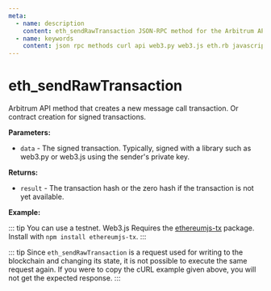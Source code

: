 ```yaml
---
meta:
  - name: description
    content: eth_sendRawTransaction JSON-RPC method for the Arbitrum API available with examples in web3.js, web3.py, eth.rb, and cURL.
  - name: keywords
    content: json rpc methods curl api web3.py web3.js eth.rb javascript python ruby Arbitrum 
---
```


# eth_sendRawTransaction

Arbitrum API method that creates a new message call transaction. Or contract creation for signed transactions. 

**Parameters:**  

* `data` - The signed transaction. Typically, signed with a library such as web3.py or web3.js using the sender's private key.

**Returns:** 

* `result` - The transaction hash or the zero hash if the transaction is not yet available.

**Example:**

::: tip
You can use a testnet.
Web3.js Requires the [ethereumjs-tx](https://github.com/ethereumjs/ethereumjs-monorepo) package. 
Install with `npm install ethereumjs-tx`.
:::

<CodeSwitcher :languages="{js:'web3.js', py:'web3.py', rb:'eth.rb', cr:'cURL'}">
<template v-slot:js>

``` js
const Web3 = require("web3");

const Tx = require("ethereumjs-tx").Transaction;
const Common = require("ethereumjs-common").default;

// Connect to the node
const node_url = "CHAINSTACK_NODE_URL";
const web3 = new Web3(node_url);

// Logic of this code:
    // Set the addresses and private key to sign the transaction
    // Build transaction 
    // Sign and send the transaction 

// Addresses and private key
const sender = "SENDER_ADDRESS";
const receiver = "RECEIVER_ADDRESS";
const private_key = Buffer.from("PRIVATE_KEY", "hex"); 

// Build the transaction

// Gas limit
const gasLimit = web3.eth.estimateGas({
  from: sender,
  to: receiver,
})

web3.eth.getTransactionCount(sender, (err, transactionCount) => {
    const transaction_Object = {
        to: receiver,
        gasPrice: web3.utils.toHex(web3.utils.toWei("10", "gwei")),
        gasLimit: web3.utils.toHex(gasLimit),
        nonce: web3.utils.toHex(transactionCount),
        value: web3.utils.toHex(web3.utils.toWei("0.05", "ether")),
    };

    // Signing the transaction 

    // ethereumjs-tx supports the Ethereum ecosystem by default; set up a custom chain with the following code. 
    const common = Common.forCustomChain(
      "mainnet",
      {
        name: "arbitrum-mainnet", //arbitrum-testnet
        networkId: 42161, //421613
        chainId: 42161, //421613
      },
      "petersburg",
    );
  
      // create a new transaction object to sign 
      const tx = new Tx(transaction_Object, {
        common,
      });

    // sign the transaction using the private key  
    tx.sign(private_key);

    // Send signed transaction to the blockchain 
    const sTx = tx.serialize();
    const rawTransaction = "0x" + sTx.toString("hex");

    web3.eth.sendSignedTransaction(rawTransaction, (err, hash) => {
        console.log("TxHash:" + hash);
        //console.log(err);
    });
})
```

</template>
<template v-slot:py>

``` py
from web3 import Web3  

# Create the node connection
node_url = "CHAINSTACK_NODE_URL" 
web3 = Web3(Web3.HTTPProvider(node_url))

# Logic of this code:
    # Set the addresses and private key to sign the transaction
    # Build transaction 
    # Sign and send the transaction  

# Adresses and private key
sender = "SENDER_ADDRESS" 
receiver = "RECEIVER_ADDRESS" 
privateKey ="PRIVATE_KEY"   

# Gas limit
gas_limit = web3.eth.estimate_gas({"from":sender,"to":receiver}, "latest" )

# build the transaction 
tx = { 
    "nonce" : web3.eth.getTransactionCount(sender), 
    "to": receiver, 
    "value": web3.toWei(0.05, "ether"), # value to send 
    "gas": gas_limit, 
    "gasPrice" : web3.eth.gas_price,
    "chainId" : web3.eth.chain_id, 
}  

# sign tx 
signed_tx = web3.eth.account.signTransaction(tx, privateKey)  

# send transaction 
tx_hash = web3.eth.sendRawTransaction(signed_tx.rawTransaction) 

print("Transaction hash:", web3.toHex(tx_hash)) 
```

</template>
<template v-slot:rb>

``` rb
require "eth"
client = Eth::Client.create "CHAINSTACK_NODE_URL"
key = Eth::Key.new priv:"PRIVATE_KEY"
destination = Eth::Address.new "DESTINATION_ADDRESS"
amount = 50000000000000000 # in Wei
client.gas_limit=21000
client.gas_price=0.3e11
response = client.transfer_and_wait(destination, amount, sender_key = key, legacy = false)
puts response
```

</template>
<template v-slot:cr>

``` sh
curl -X POST "CHAINSTACK_NODE_URL" \
  -H "Content-Type: application/json" \
  --data '{"method":"eth_sendRawTransaction","params":["0xd46e8dd67c5d32be8d46e8dd67c5d32be8058bb8eb970870f072445675058bb8eb970870f072445675"], "jsonrpc":"2.0","id":1}'
```

</template>
</CodeSwitcher>

::: tip
Since `eth_sendRawTransaction` is a request used for writing to the blockchain and changing its state, it is not possible to execute the same request again. If you were to copy the cURL example given above, you will not get the expected response.
:::